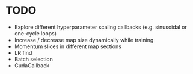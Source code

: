 # TODO

- Explore different hyperparameter scaling callbacks (e.g. sinusoidal or one-cycle loops)
- Increase / decrease map size dynamically while training
- Momentum slices in different map sections
- LR find
- Batch selection
- CudaCallback
